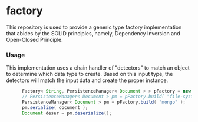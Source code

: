 # factory
This repository is used to provide a generic type factory implementation that abides by the SOLID principles, 
namely, Dependency Inversion and Open-Closed Principle.

### Usage
This implementation uses a chain handler of "detectors" to match an object to determine which data type to create.
Based on this input type, the detectors will match the input data and create the proper instance.
```java
      Factory< String, PersistenceManager< Document > > pFactory = new Factory<>( "com.example.demo.persistence" );
      // PersistenceManager< Document > pm = pFactory.build( "file-system" );
      PersistenceManager< Document > pm = pFactory.build( "mongo" );
      pm.serialize( document );
      Document deser = pm.deserialize();
```
